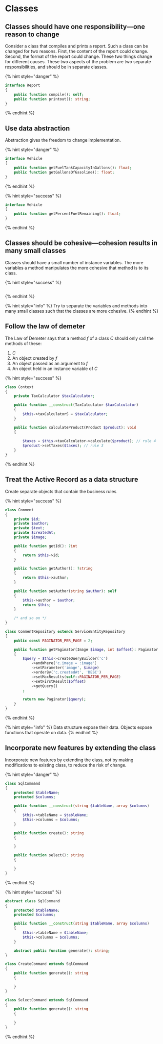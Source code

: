 # Classes

## Classes should have one responsibility—one reason to change

Consider a class that compiles and prints a report. Such a class can be changed for two reasons. First, the content of the report could change. Second, the format of the report could change. These two things change for different causes. These two aspects of the problem are two separate responsibilities, and should be in separate classes.

{% hint style="danger" %}
```php
interface Report
{
	public function compile(): self;
	public function printout(): string;
}
```
{% endhint %}

## Use data abstraction

Abstraction gives the freedom to change implementation.

{% hint style="danger" %}
```php
interface Vehicle 
{
	public function getFuelTankCapacityInGallons(): float;
	public function getGallonsOfGasoline(): float;
}
```
{% endhint %}

{% hint style="success" %}
```php
interface Vehicle 
{
	public function getPercentFuelRemaining(): float;
}
```
{% endhint %}

## Classes should be cohesive—cohesion results in many small classes

Classes should have a small number of instance variables. The more variables a method manipulates the more cohesive that method is to its class.

{% hint style="success" %}
```php

```
{% endhint %} 

{% hint style="info" %}
Try to separate the variables and methods into many small classes such that the classes are more cohesive.
{% endhint %}

## Follow the law of demeter

The Law of Demeter says that a method *f* of a class *C* should only call the methods of these:

1. *C*
2. An object created by *f*
3. An object passed as an argument to *f*                                             
4. An object held in an instance variable of *C*

{% hint style="success" %}
```php
class Context
{
    private TaxCalculator $taxCalculator;

    public function __construct(TaxCalculator $taxCalculator)
    {
        $this->taxCalculatorS = $taxCalculator;
    }

    public function calculateProduct(Product $product): void
    {
        
        $taxes = $this->taxCalculator->calculate($product); // rule 4
        $product->setTaxes($taxes); // rule 3
    }
}
```
{% endhint %}

## Treat the Active Record as a data structure

Create separate objects that contain the business rules.

{% hint style="success" %}
```php
class Comment
{
    private $id;
    private $author;
    private $text;
    private $createdAt;
    private $image;

    public function getId(): ?int
    {
        return $this->id;
    }

    public function getAuthor(): ?string
    {
        return $this->author;
    }

    public function setAuthor(string $author): self
    {
        $this->author = $author;
        return $this;
    }

    /* and so on */
}

class CommentRepository extends ServiceEntityRepository
{
    public const PAGINATOR_PER_PAGE = 2;

    public function getPaginator(Image $image, int $offset): Paginator
    {
        $query = $this->createQueryBuilder('c')
            ->andWhere('c.image = :image')
            ->setParameter('image', $image)
            ->orderBy('c.createdAt', 'DESC')
            ->setMaxResults(self::PAGINATOR_PER_PAGE)
            ->setFirstResult($offset)
            ->getQuery()
        ;

        return new Paginator($query);
    }
}

```
{% endhint %} 

{% hint style="info" %}
Data structure expose their data. Objects expose functions that operate on data.
{% endhint %}

## Incorporate new features by extending the class

Incorporate new features by extending the class, not by making modifications to existing class, to reduce the risk of change.

{% hint style="danger" %}
```php
class SqlCommand 
{
    protected $tableName;
    protected $columns;

    public function __construct(string $tableName, array $columns)
    {
        $this->tableName = $tableName;
        $this->columns = $columns;
    }

    public function create(): string
    {

    }

    public function select(): string
    {

    }
}
```
{% endhint %}

{% hint style="success" %}
```php
abstract class SqlCommand 
{
    protected $tableName;
    protected $columns;

    public function __construct(string $tableName, array $columns)
    {
        $this->tableName = $tableName;
        $this->columns = $columns;
    }

    abstract public function generate(): string;
}

class CreateCommand extends SqlCommand 
{
    public function generate(): string
    {

    }
}

class SelectCommand extends SqlCommand
{
    public function generate(): string
    {
        
    }
}
```
{% endhint %}